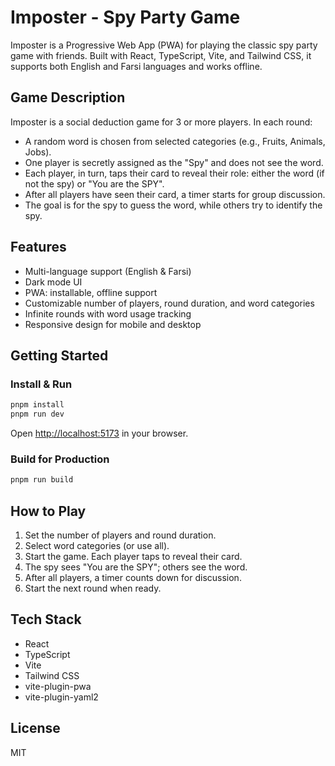 
# Imposter - Spy Party Game

Imposter is a Progressive Web App (PWA) for playing the classic spy party game with friends. Built with React, TypeScript, Vite, and Tailwind CSS, it supports both English and Farsi languages and works offline.

## Game Description

Imposter is a social deduction game for 3 or more players. In each round:

- A random word is chosen from selected categories (e.g., Fruits, Animals, Jobs).
- One player is secretly assigned as the "Spy" and does not see the word.
- Each player, in turn, taps their card to reveal their role: either the word (if not the spy) or "You are the SPY".
- After all players have seen their card, a timer starts for group discussion.
- The goal is for the spy to guess the word, while others try to identify the spy.

## Features

- Multi-language support (English & Farsi)
- Dark mode UI
- PWA: installable, offline support
- Customizable number of players, round duration, and word categories
- Infinite rounds with word usage tracking
- Responsive design for mobile and desktop

## Getting Started

### Install & Run

```bash
pnpm install
pnpm run dev
```

Open [http://localhost:5173](http://localhost:5173) in your browser.

### Build for Production

```bash
pnpm run build
```

## How to Play

1. Set the number of players and round duration.
2. Select word categories (or use all).
3. Start the game. Each player taps to reveal their card.
4. The spy sees "You are the SPY"; others see the word.
5. After all players, a timer counts down for discussion.
6. Start the next round when ready.

## Tech Stack

- React
- TypeScript
- Vite
- Tailwind CSS
- vite-plugin-pwa
- vite-plugin-yaml2

## License

MIT
